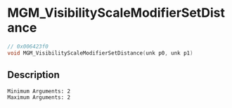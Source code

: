 # MGM_VisibilityScaleModifierSetDistance
```c
// 0x006423f0
void MGM_VisibilityScaleModifierSetDistance(unk p0, unk p1)
```
## Description
```
Minimum Arguments: 2
Maximum Arguments: 2
```
